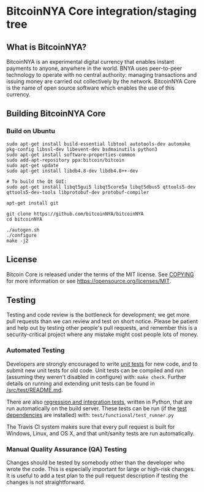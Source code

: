 BitcoinNYA Core integration/staging tree
=====================================

What is BitcoinNYA?
----------------

BitcoinNYA is an experimental digital currency that enables instant payments to
anyone, anywhere in the world. BNYA uses peer-to-peer technology to operate
with no central authority: managing transactions and issuing money are carried
out collectively by the network. BitcoinNYA Core is the name of open source
software which enables the use of this currency.

Building BitcoinNYA Core
----------

### Build on Ubuntu

    sudo apt-get install build-essential libtool autotools-dev automake pkg-config libssl-dev libevent-dev bsdmainutils python3
    sudo apt-get install software-properties-common
    sudo add-apt-repository ppa:bitcoin/bitcoin
    sudo apt-get update
    sudo apt-get install libdb4.8-dev libdb4.8++-dev

    # To build the Qt GUI:
    sudo apt-get install libqt5gui5 libqt5core5a libqt5dbus5 qttools5-dev qttools5-dev-tools libprotobuf-dev protobuf-compiler

    apt-get install git
    
    git clone https://github.com/bitcoinNYA/bitcoinNYA
    cd bitcoinNYA

    ./autogen.sh
    ./configure 
    make -j2

License
-------

Bitcoin Core is released under the terms of the MIT license. See [COPYING](COPYING) for more
information or see https://opensource.org/licenses/MIT.

Testing
-------

Testing and code review is the bottleneck for development; we get more pull
requests than we can review and test on short notice. Please be patient and help out by testing
other people's pull requests, and remember this is a security-critical project where any mistake might cost people
lots of money.

### Automated Testing

Developers are strongly encouraged to write [unit tests](src/test/README.md) for new code, and to
submit new unit tests for old code. Unit tests can be compiled and run
(assuming they weren't disabled in configure) with: `make check`. Further details on running
and extending unit tests can be found in [/src/test/README.md](/src/test/README.md).

There are also [regression and integration tests](/test), written
in Python, that are run automatically on the build server.
These tests can be run (if the [test dependencies](/test) are installed) with: `test/functional/test_runner.py`

The Travis CI system makes sure that every pull request is built for Windows, Linux, and OS X, and that unit/sanity tests are run automatically.

### Manual Quality Assurance (QA) Testing

Changes should be tested by somebody other than the developer who wrote the
code. This is especially important for large or high-risk changes. It is useful
to add a test plan to the pull request description if testing the changes is
not straightforward.

